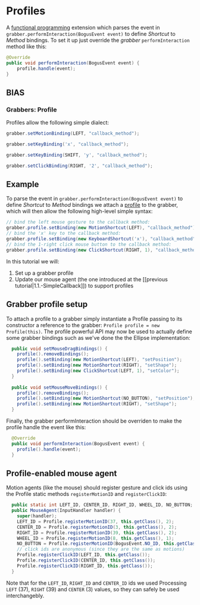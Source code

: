 # Profiles

A [functional programming](https://en.wikipedia.org/wiki/Functional_programming) extension which parses the event in
```grabber.performInteraction(BogusEvent event)```
to define _Shortcut_ to _Method_ bindings. To set it up just override
the _grabber_ ```performInteraction``` method like this:

```java
@Override
public void performInteraction(BogusEvent event) {
    profile.handle(event);
}
```

## BIAS
### Grabbers: Profile

Profiles allow the following simple dialect:

```java
grabber.setMotionBinding(LEFT, "callback_method");
```

```java
grabber.setKeyBinding('x', "callback_method");
```

```java
grabber.setKeyBinding(SHIFT, 'y', "callback_method");
```

```java
grabber.setClickBinding(RIGHT, '2', "callback_method");
```


## Example

To parse the event in ```grabber.performInteraction(BogusEvent event)```
to define _Shortcut_ to _Method_ bindings we attach a [profile](https://github.com/nakednous/bias/blob/master/src/remixlab/bias/ext/Profile.java) to the grabber, which will then allow the following high-level simple syntax:

```java
// bind the left mouse gesture to the callback method:
grabber.profile.setBinding(new MotionShortcut(LEFT), "callback_method");
// bind the 'x' key to the callback method:
grabber.profile.setBinding(new KeyboardShortcut('x'), "callback_method");
// bind the 1-right click mouse button to the callback method:
grabber.profile.setBinding(new ClickShortcut(RIGHT, 1), "callback_method");
```
In this tutorial we will:

1. Set up a grabber profile
1. Update our mouse agent (the one introduced at the [[previous tutorial|1.1.-SimpleCallback]]) to support profiles

## Grabber profile setup

To attach a profile to a grabber simply instantiate a Profile passing to its constructor a reference to the grabber: ```Profile profile = new Profile(this)```. The profile powerful API may now be used to actually define some grabber bindings such as we've done the the Ellipse implementation:

```java
  public void setMouseDragBindings() {
    profile().removeBindings();
    profile().setBinding(new MotionShortcut(LEFT), "setPosition");
    profile().setBinding(new MotionShortcut(RIGHT), "setShape");
    profile().setBinding(new ClickShortcut(LEFT, 1), "setColor");
  }
  
  public void setMouseMoveBindings() {
    profile().removeBindings();
    profile().setBinding(new MotionShortcut(NO_BUTTON), "setPosition");
    profile().setBinding(new MotionShortcut(RIGHT), "setShape");
  }
```

Finally, the grabber performInteraction should be overriden to make the profile handle the event like this:

```java
  @Override
  public void performInteraction(BogusEvent event) {
    profile().handle(event);
  }
```

## Profile-enabled mouse agent

Motion agents (like the mouse) should register gesture and click ids using the Profile static methods ```registerMotionID``` and ```registerClickID```:

```java
  public static int LEFT_ID, CENTER_ID, RIGHT_ID, WHEEL_ID, NO_BUTTON;
  public MouseAgent(InputHandler handler) {
    super(handler);
    LEFT_ID = Profile.registerMotionID(37, this.getClass(), 2);
    CENTER_ID = Profile.registerMotionID(3, this.getClass(), 2);
    RIGHT_ID = Profile.registerMotionID(39, this.getClass(), 2);
    WHEEL_ID = Profile.registerMotionID(8, this.getClass(), 1);
    NO_BUTTON = Profile.registerMotionID(BogusEvent.NO_ID, this.getClass(), 2);
    // click ids are anonymous (since they are the same as motions)
    Profile.registerClickID(LEFT_ID, this.getClass());
    Profile.registerClickID(CENTER_ID, this.getClass());
    Profile.registerClickID(RIGHT_ID, this.getClass());
  }
```

Note that for the ```LEFT_ID```, ```RIGHT_ID``` and ```CENTER_ID``` ids we used Processing ```LEFT``` (37), ```RIGHT``` (39) and ```CENTER``` (3) values, so they can safely be used interchangebly.

<!---
You may also run the example online using tersehandling.js [here](http://otrolado.info/local/tersehandling-latest/BIAS.js/TuplesTerse/war/TuplesTerse.html) (documentation coming soon).
You may also run the example online using tersehandling.js [here](http://otrolado.info/local/tersehandling-latest/BIAS.js/BoringClickAndDrag/war/Boring.html) (documentation coming soon).
-->


